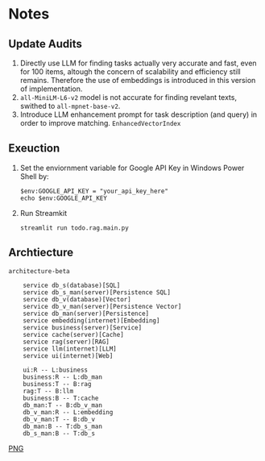 # Notes
## Update Audits
1. Directly use LLM for finding tasks actually very accurate and fast, even for 100 items, altough the concern of scalability and efficiency still remains. Therefore the use of embeddings is introduced in this version of implementation. 
2. `all-MiniLM-L6-v2` model is not accurate for finding revelant texts, swithed to `all-mpnet-base-v2`. 
3. Introduce LLM enhancement prompt for task description (and query) in order to improve matching. `EnhancedVectorIndex` 

## Exeuction
1. Set the enviornment variable for Google API Key in Windows Power Shell by: 
    ```
    $env:GOOGLE_API_KEY = "your_api_key_here"
    echo $env:GOOGLE_API_KEY
    ```
2. Run Streamkit
    ```
    streamlit run todo.rag.main.py
    ```


## Archtiecture
```mermaid
architecture-beta
    
    service db_s(database)[SQL]
    service db_s_man(server)[Persistence SQL]
	service db_v(database)[Vector]
	service db_v_man(server)[Persistence Vector]
    service db_man(server)[Persistence]
    service embedding(internet)[Embedding]
	service business(server)[Service]
    service cache(server)[Cache]
    service rag(server)[RAG]
    service llm(internet)[LLM]
    service ui(internet)[Web]

    ui:R -- L:business
	business:R -- L:db_man
	business:T -- B:rag
	rag:T -- B:llm
	business:B -- T:cache
	db_man:T -- B:db_v_man
	db_v_man:R -- L:embedding
	db_v_man:T -- B:db_v
	db_man:B -- T:db_s_man
	db_s_man:B -- T:db_s		

```
[PNG](doc/img/llm.todo.architecture.png)